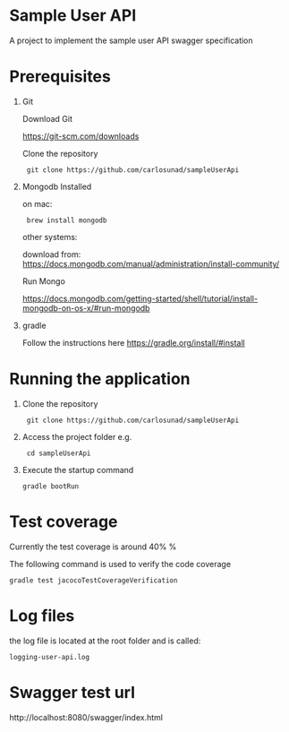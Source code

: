 # Sample User API
A project to implement the sample user API swagger specification
# Prerequisites
1. Git

    Download Git
    
    https://git-scm.com/downloads
    
    Clone the repository
    
        git clone https://github.com/carlosunad/sampleUserApi
    
2. Mongodb Installed
    
    on mac: 
        
        brew install mongodb 
    
    other systems:
    
    download from: https://docs.mongodb.com/manual/administration/install-community/
    
    Run Mongo
    
    https://docs.mongodb.com/getting-started/shell/tutorial/install-mongodb-on-os-x/#run-mongodb
    
3. gradle
    
    Follow the instructions here
    https://gradle.org/install/#install
    
# Running the application
1. Clone the repository 
    
        git clone https://github.com/carlosunad/sampleUserApi
        
2. Access the project folder e.g. 

        cd sampleUserApi
    
3. Execute the startup command 

       gradle bootRun

# Test coverage

Currently the test coverage is around 40% %

The following command is used to verify the code coverage

    gradle test jacocoTestCoverageVerification 
    
# Log files
the log file is located at the root folder and is called:

    logging-user-api.log
    
# Swagger test url

http://localhost:8080/swagger/index.html

